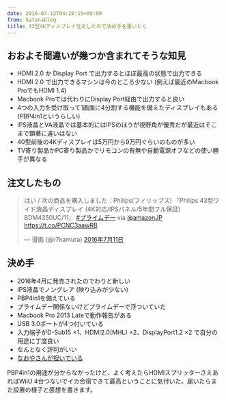 ```yaml
---
date: 2016-07-12T04:20:19+09:00
from: hatenablog
title: 43型4Kディスプレイ注文したので決め手を書いとく
---
```


<h2>おおよそ間違いが幾つか含まれてそうな知見</h2>

<ul>
<li>HDMI 2.0 か Display Port で出力するとほぼ最高の状態で出力できる</li>
<li>HDMI 2.0 で出力できるマシンは今のところ少ない (例えば最近のMacbook ProでもHDMI 1.4)</li>
<li>Macbook Proでは代わりにDisplay Port経由で出力すると良い</li>
<li>4つの入力を受け取って1画面に4分割する機能を備えたディスプレイもある (PBP4in1というらしい)</li>
<li>IPS液晶とVA液晶では基本的にはIPSのほうが視野角が優秀だが最近はそこまで顕著に違いはない</li>
<li>40型前後の4Kディスプレイは5万円から9万円ぐらいのものが多い</li>
<li>TV寄り製品かPC寄り製品かでリモコンの有無や自動電源オフなどの使い勝手が異なる</li>
</ul>


<h2>注文したもの</h2>

<blockquote class="twitter-tweet" data-lang="ja">
<p lang="ja" dir="ltr">はい / 次の商品を購入しました：Philips(フィリップス) 『Philips 43型ワイド液晶ディスプレイ (4K対応/IPSパネル/5年間フル保証) BDM4350UC/11』 <a href="https://twitter.com/hashtag/%E3%83%97%E3%83%A9%E3%82%A4%E3%83%A0%E3%83%87%E3%83%BC?src=hash">#プライムデー</a> via <a href="https://twitter.com/AmazonJP">@amazonJP</a> <a href="https://t.co/PCNC3aawRB">https://t.co/PCNC3aawRB</a></p>— 漫画 (@r7kamura) <a href="https://twitter.com/r7kamura/status/752530195853127680">2016年7月11日</a>
</blockquote>


<script async src="//platform.twitter.com/widgets.js" charset="utf-8"></script>


<h2>決め手</h2>

<ul>
<li>2016年4月に発売されたのでわりと新しい</li>
<li>IPS液晶でノングレア (映り込みが少ない)</li>
<li>PBP4in1を備えている</li>
<li>プライムデー関係ないけどプライムデーで浮ついていた</li>
<li>Macbook Pro 2013 Lateで動作報告がある</li>
<li>USB 3.0ポートが4つ付いている</li>
<li>入力端子がD-Sub15 ×1、HDMI2.0(MHL) ×2、DisplayPort1.2 ×2 で自分の用途に丁度良い</li>
<li>なんとなく評判がいい</li>
<li><a href="https://twitter.com/naoya_ito/status/747986156793389056">なおやさんが担いでいる</a></li>
</ul>


<p>PBP4in1の用途が分からなかったけど、よく考えたらHDMIスプリッターさえあればWiiU 4台つないでイカ合宿できて最高ということに気付いた。届いたらまた設置の様子と感想を書きます。</p>

